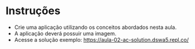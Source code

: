 # Instruções    

- Crie uma aplicação utilizando os conceitos abordados nesta aula.
- A aplicação deverá possuir uma imagem.
- Acesse a solução exemplo: https://aula-02-ac-solution.dswa5.repl.co/